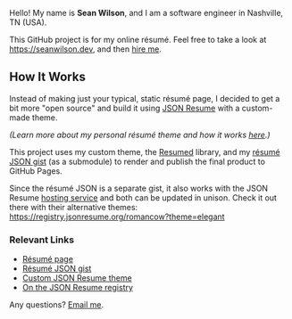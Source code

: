 Hello! My name is **Sean Wilson**, and I am a software engineer in Nashville, TN (USA).

This GitHub project is for my online résumé. Feel free to take a look at https://seanwilson.dev, and then [hire me](mailto:contact@seanwilson.dev).

## How It Works

Instead of making just your typical, static résumé page, I decided to get a bit more "open source" and build it using [JSON Resume](https://jsonresume.org/) with a custom-made theme.

*(Learn more about my personal résumé theme and how it works [here](https://github.com/romancow/jsonresume-theme-swilson).)*

This project uses my custom theme, the [Resumed](https://github.com/rbardini/resumed) library, and my [résumé JSON gist](https://gist.github.com/romancow/e37b9c031c0924bc67a43c1273010c65) (as a submodule) to render and publish the final product to GitHub Pages.

Since the résumé JSON is a separate gist, it also works with the JSON Resume [hosting service](https://jsonresume.org/getting-started) and both can be updated in unison. Check it out there with their alternative themes: https://registry.jsonresume.org/romancow?theme=elegant

<!-- GitHub Action to trigger update when gist updated -->


### Relevant Links
- [Résumé page](https://seanwilson.dev)
- [Résumé JSON gist](https://gist.github.com/romancow/e37b9c031c0924bc67a43c1273010c65)
- [Custom JSON Resume theme](https://github.com/romancow/jsonresume-theme-swilson)
- [On the JSON Resume registry](https://registry.jsonresume.org/romancow)

Any questions? [Email me](mailto:contact@seanwilson.dev).
